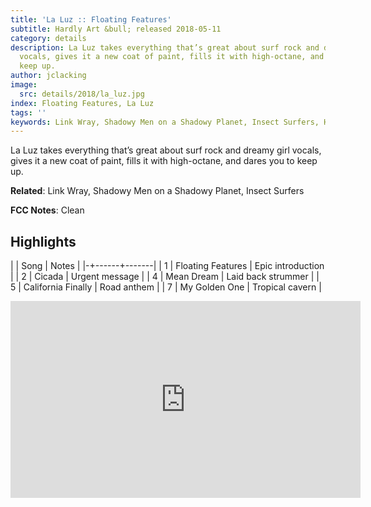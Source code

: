 ```yaml
---
title: 'La Luz :: Floating Features'
subtitle: Hardly Art &bull; released 2018-05-11
category: details
description: La Luz takes everything that’s great about surf rock and dreamy girl
  vocals, gives it a new coat of paint, fills it with high-octane, and dares you to
  keep up.
author: jclacking
image:
  src: details/2018/la_luz.jpg
index: Floating Features, La Luz
tags: ''
keywords: Link Wray, Shadowy Men on a Shadowy Planet, Insect Surfers, Hardly Art
---
```

La Luz takes everything that’s great about surf rock and dreamy girl vocals, gives it a new coat of paint, fills it with high-octane, and dares you to keep up.<!--more-->

**Related**: Link Wray, Shadowy Men on a Shadowy Planet, Insect Surfers

**FCC Notes**: Clean

## Highlights

| | Song | Notes |
|-+------+-------|
| 1 | Floating Features | Epic introduction |
| 2 | Cicada | Urgent message |
| 4 | Mean Dream | Laid back strummer |
| 5 | California Finally | Road anthem |
| 7 | My Golden One | Tropical cavern |

<div class="tlo-detail-video"><iframe width="560" height="315" src="https://www.youtube.com/embed/oETEFW1g-hs" frameborder="0" allow="autoplay; encrypted-media" allowfullscreen></iframe></div>

